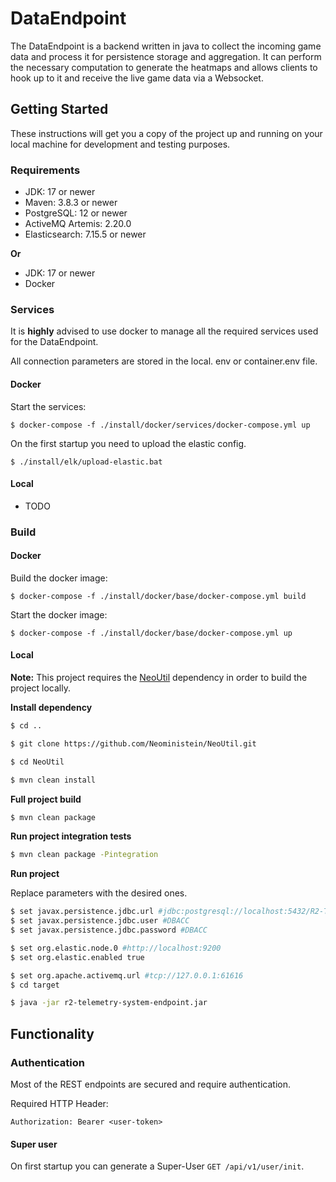 # DataEndpoint

The DataEndpoint is a backend written in java to collect the incoming game data and process it for persistence storage and aggregation.
It can perform the necessary computation to generate the heatmaps and allows clients to hook up to it and receive the live game data via a Websocket.

## Getting Started

These instructions will get you a copy of the project up and running on your local machine for development and testing purposes.

### Requirements

- JDK: 17 or newer
- Maven: 3.8.3 or newer
- PostgreSQL: 12 or newer
- ActiveMQ Artemis: 2.20.0
- Elasticsearch: 7.15.5 or newer

**Or**

- JDK: 17 or newer
- Docker

### Services

It is **highly** advised to use docker to manage all the required services used for the DataEndpoint.

All connection parameters are stored in the local. env or container.env file.

#### Docker

Start the services:
```shell
$ docker-compose -f ./install/docker/services/docker-compose.yml up
```
On the first startup you need to upload the elastic config.

```shell
$ ./install/elk/upload-elastic.bat
```
 

#### Local 

- TODO

### Build

#### Docker

Build the docker image:
```shell
$ docker-compose -f ./install/docker/base/docker-compose.yml build
```

Start the docker image:
```shell
$ docker-compose -f ./install/docker/base/docker-compose.yml up
```

#### Local

**Note:** This project requires the [NeoUtil](https://github.com/Neoministein/NeoUtil) dependency
in order to build the project locally.

**Install dependency**
```bash
$ cd ..

$ git clone https://github.com/Neoministein/NeoUtil.git

$ cd NeoUtil 

$ mvn clean install
```

**Full project build**
```bash
$ mvn clean package
```


**Run project integration tests**
```bash
$ mvn clean package -Pintegration
```

**Run project**

Replace parameters with the desired ones.
```bash
$ set javax.persistence.jdbc.url #jdbc:postgresql://localhost:5432/R2-TS
$ set javax.persistence.jdbc.user #DBACC
$ set javax.persistence.jdbc.password #DBACC

$ set org.elastic.node.0 #http://localhost:9200
$ set org.elastic.enabled true

$ set org.apache.activemq.url #tcp://127.0.0.1:61616
$ cd target

$ java -jar r2-telemetry-system-endpoint.jar
```

## Functionality

### Authentication

Most of the REST endpoints are secured and require authentication.

Required HTTP Header:
```
Authorization: Bearer <user-token>
```

#### Super user

On first startup you can generate a Super-User `GET /api/v1/user/init`.